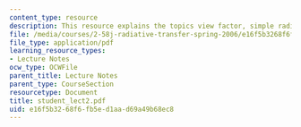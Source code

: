 ```yaml
---
content_type: resource
description: This resource explains the topics view factor, simple radiative transfer.
file: /media/courses/2-58j-radiative-transfer-spring-2006/e16f5b3268f6fb5ed1aad69a49b68ec8_student_lect2.pdf
file_type: application/pdf
learning_resource_types:
- Lecture Notes
ocw_type: OCWFile
parent_title: Lecture Notes
parent_type: CourseSection
resourcetype: Document
title: student_lect2.pdf
uid: e16f5b32-68f6-fb5e-d1aa-d69a49b68ec8
---
```

